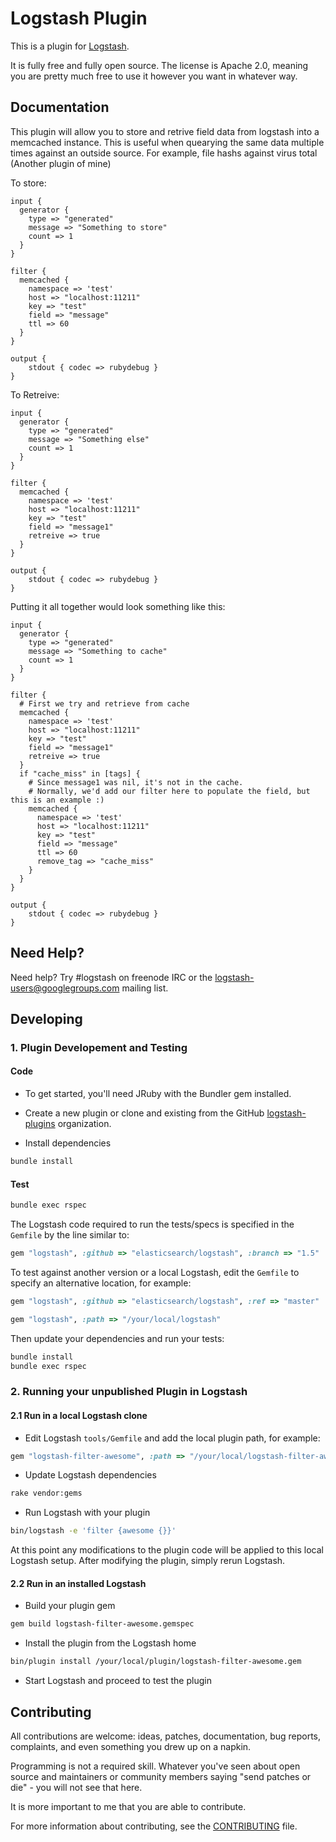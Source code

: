 # Logstash Plugin

This is a plugin for [Logstash](https://github.com/elasticsearch/logstash).

It is fully free and fully open source. The license is Apache 2.0, meaning you are pretty much free to use it however you want in whatever way.

## Documentation

This plugin will allow you to store and retrive field data from logstash into a memcached instance. 
This is useful when quearying the same data multiple times against an outside source. For example, file hashs against virus total (Another plugin of mine)

To store:

```
input {
  generator {
    type => "generated"
    message => "Something to store"
    count => 1
  }
}

filter {
  memcached {
    namespace => 'test'
    host => "localhost:11211"
    key => "test"
    field => "message"
    ttl => 60
  }
}

output {
    stdout { codec => rubydebug }
}
```

To Retreive: 

```
input {
  generator {
    type => "generated"
    message => "Something else"
    count => 1
  }
}

filter {
  memcached {
    namespace => 'test'
    host => "localhost:11211"
    key => "test"
    field => "message1"
    retreive => true
  }
}

output {
    stdout { codec => rubydebug }
}
```

Putting it all together would look something like this:

```
input {
  generator {
    type => "generated"
    message => "Something to cache"
    count => 1
  }
}

filter {
  # First we try and retrieve from cache
  memcached {
    namespace => 'test'
    host => "localhost:11211"
    key => "test"
    field => "message1"
    retreive => true
  }
  if "cache_miss" in [tags] {
    # Since message1 was nil, it's not in the cache.
    # Normally, we'd add our filter here to populate the field, but this is an example :)
    memcached {
      namespace => 'test'
      host => "localhost:11211"
      key => "test"
      field => "message"
      ttl => 60
      remove_tag => "cache_miss"
    }
  }
}

output {
    stdout { codec => rubydebug }
}
```

## Need Help?

Need help? Try #logstash on freenode IRC or the logstash-users@googlegroups.com mailing list.

## Developing

### 1. Plugin Developement and Testing

#### Code
- To get started, you'll need JRuby with the Bundler gem installed.

- Create a new plugin or clone and existing from the GitHub [logstash-plugins](https://github.com/logstash-plugins) organization.

- Install dependencies
```sh
bundle install
```

#### Test

```sh
bundle exec rspec
```

The Logstash code required to run the tests/specs is specified in the `Gemfile` by the line similar to:
```ruby
gem "logstash", :github => "elasticsearch/logstash", :branch => "1.5"
```
To test against another version or a local Logstash, edit the `Gemfile` to specify an alternative location, for example:
```ruby
gem "logstash", :github => "elasticsearch/logstash", :ref => "master"
```
```ruby
gem "logstash", :path => "/your/local/logstash"
```

Then update your dependencies and run your tests:

```sh
bundle install
bundle exec rspec
```

### 2. Running your unpublished Plugin in Logstash

#### 2.1 Run in a local Logstash clone

- Edit Logstash `tools/Gemfile` and add the local plugin path, for example:
```ruby
gem "logstash-filter-awesome", :path => "/your/local/logstash-filter-awesome"
```
- Update Logstash dependencies
```sh
rake vendor:gems
```
- Run Logstash with your plugin
```sh
bin/logstash -e 'filter {awesome {}}'
```
At this point any modifications to the plugin code will be applied to this local Logstash setup. After modifying the plugin, simply rerun Logstash.

#### 2.2 Run in an installed Logstash

- Build your plugin gem
```sh
gem build logstash-filter-awesome.gemspec
```
- Install the plugin from the Logstash home
```sh
bin/plugin install /your/local/plugin/logstash-filter-awesome.gem
```
- Start Logstash and proceed to test the plugin

## Contributing

All contributions are welcome: ideas, patches, documentation, bug reports, complaints, and even something you drew up on a napkin.

Programming is not a required skill. Whatever you've seen about open source and maintainers or community members  saying "send patches or die" - you will not see that here.

It is more important to me that you are able to contribute.

For more information about contributing, see the [CONTRIBUTING](https://github.com/elasticsearch/logstash/blob/master/CONTRIBUTING.md) file.

